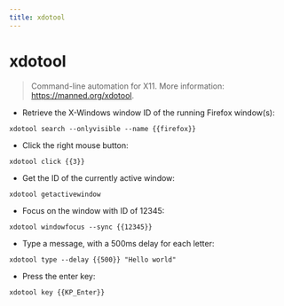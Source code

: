 ```yaml
---
title: xdotool
---
```

# xdotool

> Command-line automation for X11.
> More information: <https://manned.org/xdotool>.

- Retrieve the X-Windows window ID of the running Firefox window(s):

`xdotool search --onlyvisible --name {{firefox}}`

- Click the right mouse button:

`xdotool click {{3}}`

- Get the ID of the currently active window:

`xdotool getactivewindow`

- Focus on the window with ID of 12345:

`xdotool windowfocus --sync {{12345}}`

- Type a message, with a 500ms delay for each letter:

`xdotool type --delay {{500}} "Hello world"`

- Press the enter key:

`xdotool key {{KP_Enter}}`
